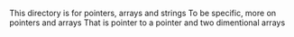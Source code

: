 This directory is for pointers, arrays and strings
To be specific, more on pointers and arrays
That is pointer to a pointer and two dimentional arrays
